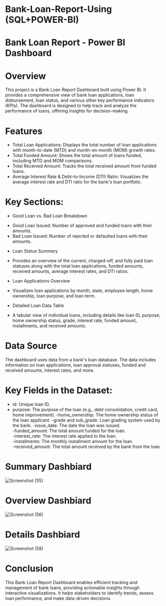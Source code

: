 # Bank-Loan-Report-Using (SQL+POWER-BI)

# Bank Loan Report - Power BI Dashboard
# Overview
This project is a Bank Loan Report Dashboard built using Power BI. It provides a comprehensive view of bank loan applications, loan disbursement, loan status, and various other key performance indicators (KPIs). The dashboard is designed to help track and analyze the performance of loans, offering insights for decision-making.


# Features
- Total Loan Applications: Displays the total number of loan applications with month-to-date (MTD) and month-on-month (MOM) growth rates.
- Total Funded Amount: Shows the total amount of loans funded, including MTD and MOM comparisons.
- Total Received Amount: Tracks the total received amount from funded loans.
- Average Interest Rate & Debt-to-Income (DTI) Ratio: Visualizes the average interest rate and DTI ratio for the bank's loan portfolio.
# Key Sections:
* Good Loan vs. Bad Loan Breakdown

- Good Loan Issued: Number of approved and funded loans with their amounts.
- Bad Loan Issued: Number of rejected or defaulted loans with their amounts.

* Loan Status Summary

- Provides an overview of the current, charged-off, and fully paid loan statuses along with the total loan applications, funded amounts, received amounts, average interest rates, and DTI ratios.

* Loan Applications Overview
- Visualizes loan applications by month, state, employee length, home ownership, loan purpose, and loan term.

 * Detailed Loan Data Table
  - A tabular view of individual loans, including details like loan ID, purpose, home ownership status, grade, interest rate, funded amount, installments, and received amounts.

# Data Source
The dashboard uses data from a bank's loan database. The data includes information on loan applications, loan approval statuses, funded and received amounts, interest rates, and more.

# Key Fields in the Dataset:
- id: Unique loan ID. 
- purpose: The purpose of the loan (e.g., debt consolidation, credit card, home improvement). 
-home_ownership: The home ownership status of the loan applicant. 
-grade and sub_grade: Loan grading system used by the bank. 
-issue_date: The date the loan was issued.  
-funded_amount: The total amount funded for the loan.  
-interest_rate: The interest rate applied to the loan.  
-installments: The monthly installment amount for the loan.  
-received_amount: The total amount received by the bank from the loan. 

# Summary Dashbiard
![Screenshot (55)](https://github.com/user-attachments/assets/06f9da32-e069-4326-b933-9012ada522b8)

# Overview Dashbiard
![Screenshot (56)](https://github.com/user-attachments/assets/e39d3db6-05bb-4008-94ea-05143baa93f5)

# Details Dashbiard
![Screenshot (58)](https://github.com/user-attachments/assets/ae0ec80d-9242-4b75-bb90-adafb1e692bc)


# Conclusion
This Bank Loan Report Dashboard enables efficient tracking and management of bank loans, providing actionable insights through interactive visualizations. It helps stakeholders to identify trends, assess loan performance, and make data-driven decisions.

